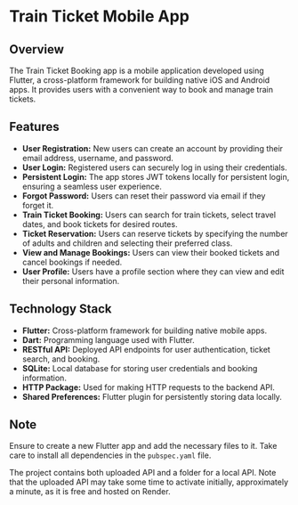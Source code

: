 # Train Ticket Mobile App

## Overview

The Train Ticket Booking app is a mobile application developed using Flutter, a cross-platform framework for building native iOS and Android apps. It provides users with a convenient way to book and manage train tickets.

## Features

- **User Registration:** New users can create an account by providing their email address, username, and password.
- **User Login:** Registered users can securely log in using their credentials.
- **Persistent Login:** The app stores JWT tokens locally for persistent login, ensuring a seamless user experience.
- **Forgot Password:** Users can reset their password via email if they forget it.
- **Train Ticket Booking:** Users can search for train tickets, select travel dates, and book tickets for desired routes.
- **Ticket Reservation:** Users can reserve tickets by specifying the number of adults and children and selecting their preferred class.
- **View and Manage Bookings:** Users can view their booked tickets and cancel bookings if needed.
- **User Profile:** Users have a profile section where they can view and edit their personal information.

## Technology Stack

- **Flutter:** Cross-platform framework for building native mobile apps.
- **Dart:** Programming language used with Flutter.
- **RESTful API:** Deployed API endpoints for user authentication, ticket search, and booking.
- **SQLite:** Local database for storing user credentials and booking information.
- **HTTP Package:** Used for making HTTP requests to the backend API.
- **Shared Preferences:** Flutter plugin for persistently storing data locally.

## Note

Ensure to create a new Flutter app and add the necessary files to it. Take care to install all dependencies in the `pubspec.yaml` file.

The project contains both uploaded API and a folder for a local API. Note that the uploaded API may take some time to activate initially, approximately a minute, as it is free and hosted on Render.
